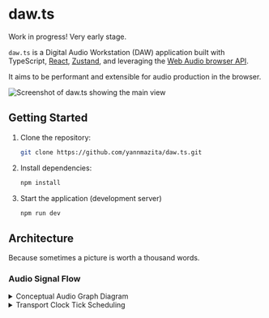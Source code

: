 # daw.ts

Work in progress! Very early stage.

`daw.ts` is a Digital Audio Workstation (DAW) application built with TypeScript, [React](https://react.dev/), [Zustand](https://github.com/pmndrs/zustand), and leveraging the [Web Audio browser API](https://developer.mozilla.org/en-US/docs/Web/API/Web_Audio_API).

It aims to be performant and extensible for audio production in the browser.

![Screenshot of daw.ts showing the main view](https://github.com/user-attachments/assets/9ef3c5b1-001e-40e0-a901-cd18a7838254)

## Getting Started

1.  Clone the repository:

    ```bash
    git clone https://github.com/yannmazita/daw.ts.git
    ```

2.  Install dependencies:

    ```bash
    npm install
    ```

3.  Start the application (development server)

    ```bash
    npm run dev
    ```

## Architecture

Because sometimes a picture is worth a thousand words.

### Audio Signal Flow

<details>
    <summary>
    Conceptual Audio Graph Diagram
    </summary>

```mermaid
graph LR
    subgraph Master Track
        MT_Input(Master Input) --> MT_Pan(Pan)
        MT_Pan --> MT_Gain(Gain)
        MT_Gain --> MT_Output(Destination)
    end

    subgraph Track
        Track_Input(Track Input) --> SoundChainOutput{Sound Chain Output?}
        SoundChainOutput -- Yes --> SC_Output(Sound Chain Output Node)
        SoundChainOutput -- No --> Track_Pan
        SC_Output --> Track_Pan(Pan)
        Track_Pan --> Track_Output(Track Output)
    end

    subgraph Sound Chain
        SC_Input(Sound Chain Input) --> Chain1{Chain 1?}
        Chain1 -- Yes --> Chain1_Output(Chain 1 Output)
        Chain1 -- No --> SC_Output
        Chain1_Output --> Chain2{Chain 2?}
         Chain2 -- Yes --> Chain2_Output(Chain 2 Output)
        Chain2 -- No --> SC_Output
        Chain2_Output --> ...
        ... --> SC_Output(Sound Chain Output Node)
    end

    subgraph Chain
        Chain_Instrument{Instrument?} -- Yes --> Chain_Pan
        Chain_Instrument -- No --> Chain_Effects{Effects?}
        Chain_InstrumentNode(Instrument Node) --> Chain_Pan(Pan)
        Chain_Effects -- Yes --> Chain_EffectsNodes(Effects Nodes)
        Chain_Effects -- No --> Chain_Pan
        Chain_EffectsNodes --> Chain_Pan
        Chain_Pan --> Chain_Output(Chain Output)
    end

    subgraph Return Track
        RT_Input(Return Input) --> RT_Pan(Pan)
        RT_Pan --> RT_Output(Return Output)
    end

    subgraph Send
        Send_Output(Send Output)
    end

    Track_Output --> MT_Input
    RT_Output --> MT_Input
    Send_Output --> RT_Input

    style Master_Track fill:#f9f,stroke:#333,stroke-width:2px
    style Track fill:#ccf,stroke:#333,stroke-width:2px
    style Sound_Chain fill:#cff,stroke:#333,stroke-width:2px
    style Chain fill:#cfc,stroke:#333,stroke-width:2px
    style Return_Track fill:#ffc,stroke:#333,stroke-width:2px
    style Send fill:#fcc,stroke:#333,stroke-width:2px
```

</details>

<details>
    <summary>
    Transport Clock Tick Scheduling
    </summary>

```mermaid
sequenceDiagram
    participant TransportClock
    participant AudioContext
    participant AudioBufferSourceNode

    TransportClock->>TransportClock: start(position)
    activate TransportClock
    TransportClock->TransportClock: isRunning = true
    TransportClock->TransportClock: _position = position
    TransportClock->TransportClock: startTime = AudioContext.currentTime - _position
    TransportClock->TransportClock: scheduleTick()

    TransportClock->>TransportClock: scheduleTick()
    activate TransportClock
    TransportClock->TransportClock: stop existing clockSource (if any)
    TransportClock->AudioBufferSourceNode: createBufferSource()
    AudioBufferSourceNode-->>TransportClock: clockSource
    TransportClock->AudioBufferSourceNode: setBuffer (1 sample buffer)
    TransportClock->AudioBufferSourceNode: connect (AudioContext.destination)
    TransportClock->TransportClock: secondsPerBeat = 60 / _tempo
    TransportClock->TransportClock: nextTickTime = AudioContext.currentTime + secondsPerBeat
    TransportClock->AudioBufferSourceNode: start(nextTickTime, 0, secondsPerBeat)
    TransportClock->AudioBufferSourceNode: onended = tick()
    deactivate TransportClock

    AudioBufferSourceNode-->>TransportClock: onended (playback finished)
    TransportClock->>TransportClock: tick()
    activate TransportClock
    TransportClock->TransportClock: tickCallback()  (e.g., update position)
    TransportClock->TransportClock: scheduleTick()
    deactivate TransportClock
    loop Schedule Tick and Tick execution
        AudioBufferSourceNode-->>TransportClock: onended (playback finished)
        TransportClock->>TransportClock: tick()
        activate TransportClock
        TransportClock->TransportClock: tickCallback()
        TransportClock->TransportClock: scheduleTick()
        deactivate TransportClock
    end

    TransportClock->>TransportClock: stop()
    activate TransportClock
    TransportClock->TransportClock: isRunning = false
    TransportClock->AudioBufferSourceNode: stop()
    TransportClock->AudioBufferSourceNode: disconnect()
    TransportClock->TransportClock: clockSource = null
    TransportClock->TransportClock: nextTickTime = null
    deactivate TransportClock
    deactivate TransportClock
```

<details>
    <summary>
    Transport Engine Playback Start
    </summary>

```mermaid
sequenceDiagram
    participant TransportEngineImpl
    participant TransportClock
    participant AudioContext
    participant useEngineStore (Zustand)

    TransportEngineImpl->>TransportEngineImpl: play(state, time?)
    activate TransportEngineImpl
    TransportEngineImpl->TransportEngineImpl: checkDisposed()
    TransportEngineImpl->AudioContext: getAudioContext().state
    AudioContext-->>TransportEngineImpl: "suspended"
    alt AudioContext State is "suspended"
        TransportEngineImpl->AudioContext: getAudioContext().resume()
        AudioContext-->>TransportEngineImpl: Promise (resolves when resumed)
        TransportEngineImpl->TransportClock: start(time or currentPosition)
    else AudioContext State is "running" or "initialized"
        TransportEngineImpl->TransportClock: start(time or currentPosition)
    end
    TransportEngineImpl->useEngineStore (Zustand): setState({ isPlaying: true })
    useEngineStore (Zustand)-->>TransportEngineImpl: Updated State
    TransportEngineImpl-->>TransportEngineImpl: Promise (resolves with updated state)
    deactivate TransportEngineImpl
```

</details>

### Engine Interaction

<details>
    <summary>
    Example of state update sequence (VolumeControl Component)
    </summary>

```mermaid
sequenceDiagram
    participant VolumeControl Component
    participant useTrack Hook
    participant MixParameterService
    participant MixEngineImpl
    participant useEngineStore (Zustand)

    VolumeControl Component->>useTrack Hook: setVolume(newValue)  (from Knob onChange or Input change)
    activate useTrack Hook
    useTrack Hook->>MixParameterService: setTrackVolume(trackId, newValue)
    activate MixParameterService
    MixParameterService->MixEngineImpl: parameterService.setTrackVolume(state, trackId, newValue)
    activate MixEngineImpl
    MixEngineImpl->useEngineStore (Zustand): getState()  (get current MixState)
    useEngineStore (Zustand)-->>MixEngineImpl: current MixState
    MixEngineImpl->MixParameterService: setTrackVolume(...) (logic to update volume in MixState)
    MixEngineImpl->useEngineStore (Zustand): setState(updatedMixState)
    useEngineStore (Zustand)-->>MixEngineImpl: Updated State
    MixEngineImpl-->>MixParameterService: updated MixState
    deactivate MixEngineImpl
    MixParameterService-->>useTrack Hook: updated MixState
    deactivate MixParameterService
    useTrack Hook-->>VolumeControl Component: (re-render with updated volume from Zustand)
    deactivate useTrack Hook
```

</details>

<details>
    <summary>
    State Update Lifecycle
    </summary>

The intended lifecycle, more often than not validation and rollback are not (yet) implemented.

```mermaid
stateDiagram-v2
    [*] --> InitialState
    InitialState --> UpdateRequested: Action Triggered
    UpdateRequested --> ValidationCheck: Check Update
    ValidationCheck --> AudioNodeUpdate: Valid
    ValidationCheck --> ErrorState: Invalid
    AudioNodeUpdate --> StateUpdate: Success
    AudioNodeUpdate --> ErrorState: Failure
    StateUpdate --> [*]
    ErrorState --> InitialState: Attempt Rollback
```

</details>

<details>
    <summary>
    Still maybe a few words on the architecture...
    </summary>

The application logic is made of engines with dedicated services that allow the application to grow with new features. The engines read a state object then return an updated state object, the service layer finally commits the changes meaning only one update is necessary. This is done immutably, the only side effects are runtime related.

Currently there are 7 engines.

### Composition Engine

This engine is the orchestrator for all other engines, it is the sole interface for the UI and has dedicated services for each engine.

### Track Engine

This engine manages track creation and manipulation (volume, pan, routing, metering etc).

### Automation Engine

_Not fully implemented yet._ This engine manages automation lanes and paramater connections.

### Clip Engine

_Not fully implemented yet._ This engine manages clips (MIDI clips and audio clips).

### Mix Engine

This engine manages mixing, sends, routing, sound chains etc. Audio processing is done through Tone.js and is extended when needed.

### Sampler Engine

_Not fully implemented yet._ This engine manages SFZ instrument loading/caching, sampling playback

### Transport Engine

This engine manages playback transport, tempo (and tempo tap), time signature, loop settings. Interacts with Tone.js ot control transport state.

</details>

## Contributing

Contributions are welcome (and needed), there is a lot to do!
